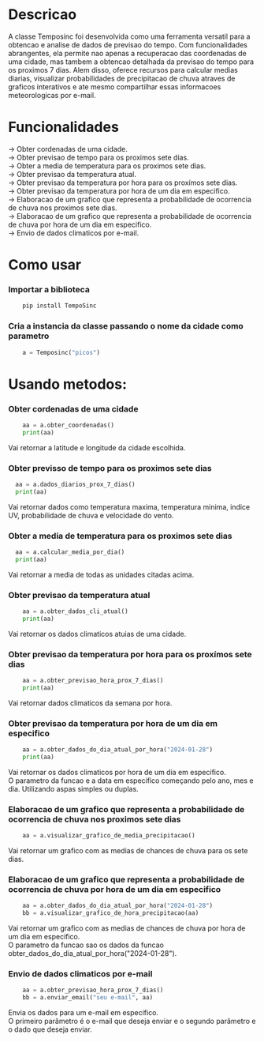 # Descricao  
A classe Temposinc foi desenvolvida como uma ferramenta versatil para a obtencao e analise de dados de previsao do tempo. Com funcionalidades abrangentes, ela permite nao apenas a recuperacao das coordenadas de uma cidade, mas tambem a obtencao detalhada da previsao do tempo para os proximos 7 dias. Alem disso, oferece recursos para calcular medias diarias, visualizar probabilidades de precipitacao de chuva atraves de graficos interativos e ate mesmo compartilhar essas informacoes meteorologicas por e-mail.  

# Funcionalidades  
-> Obter cordenadas de uma cidade.  
-> Obter previsao de tempo para os proximos sete dias.  
-> Obter a media de temperatura para os proximos sete dias.   
-> Obter previsao da temperatura atual.  
-> Obter previsao da temperatura por hora para os proxímos sete dias.  
-> Obter previsao da temperatura por hora de um dia em especifico.  
-> Elaboracao de um grafico que representa a probabilidade de ocorrencia de chuva nos proximos sete dias.  
-> Elaboracao de um grafico que representa a probabilidade de ocorrencia de chuva por hora de um dia em especifico.  
-> Envio de dados climaticos por e-mail.  

# Como usar  
### Importar a biblioteca <br>  
```python
    pip install TempoSinc
```

### Cria a instancia da classe passando o nome da cidade como parametro 
```python
    a = Temposinc("picos")
```

# Usando metodos:  
### Obter cordenadas de uma cidade  
```python
    aa = a.obter_coordenadas()
    print(aa)
```
Vai retornar a latitude e longitude da cidade escolhida.  

### Obter previsso de tempo para os proximos sete dias
```python
  aa = a.dados_diarios_prox_7_dias()
  print(aa)
```
Vai retornar dados como temperatura maxima, temperatura minima, indice UV, probabilidade de chuva e velocidade do vento.  

### Obter a media de temperatura para os proximos sete dias  
```python
  aa = a.calcular_media_por_dia()
  print(aa)
```
Vai retornar a media de todas as unidades citadas acima.  

### Obter previsao da temperatura atual   
```python
    aa = a.obter_dados_cli_atual()
    print(aa)
```
Vai retornar os dados climaticos atuias de uma cidade. 

### Obter previsao da temperatura por hora para os proxímos sete dias  
```python
    aa = a.obter_previsao_hora_prox_7_dias()
    print(aa)
```
Vai retornar dados climaticos da semana por hora.  

### Obter previsao da temperatura por hora de um dia em especifico  
```python
    aa = a.obter_dados_do_dia_atual_por_hora("2024-01-28")
    print(aa)
```
Vai retornar os dados climaticos por hora de um dia em especifico.  
O parametro da funcao e a data em especifico começando pelo ano, mes e dia. Utilizando aspas simples ou duplas.  

### Elaboracao de um grafico que representa a probabilidade de ocorrencia de chuva nos proximos sete dias  
```python
    aa = a.visualizar_grafico_de_media_precipitacao()
```
Vai retornar um grafico com as medias de chances de chuva para os sete dias.  

### Elaboracao de um grafico que representa a probabilidade de ocorrencia de chuva por hora de um dia em especifico  
```python
    aa = a.obter_dados_do_dia_atual_por_hora("2024-01-28")
    bb = a.visualizar_grafico_de_hora_precipitacao(aa)
```
Vai retornar um grafico com as medias de chances de chuva por hora de um dia em especifico.  
O parametro da funcao sao os dados da funcao obter_dados_do_dia_atual_por_hora("2024-01-28"). 
 
### Envio de dados climaticos por e-mail  
```python
    aa = a.obter_previsao_hora_prox_7_dias()
    bb = a.enviar_email("seu e-mail", aa)
```
Envia os dados para um e-mail em especifico.  
O primeiro parâmetro é o e-mail que deseja enviar e o segundo parâmetro e o dado que deseja enviar.

